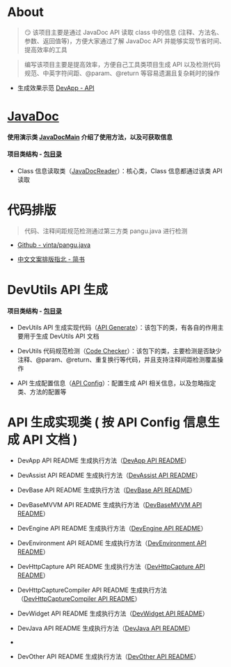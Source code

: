 
# About

> :smirk: 该项目主要是通过 JavaDoc API 读取 class 中的信息 (注释、方法名、参数、返回值等)，方便大家通过了解 JavaDoc API 并能够实现节省时间、提高效率的工具

> 编写该项目主要是提高效率，方便自己工具类项目生成 API 以及检测代码规范、中英字符间距、@param、@return 等容易遗漏且复杂耗时的操作

- 生成效果示范 [DevApp - API](https://github.com/afkT/DevUtils/blob/master/lib/DevApp/README.md)



# [JavaDoc](https://github.com/afkT/JavaDoc)

#### 使用演示类 [JavaDocMain](https://github.com/afkT/JavaDoc/blob/master/src/main/java/javadoc/api/JavaDocMain.java) 介绍了使用方法，以及可获取信息

#### 项目类结构 - [包目录](https://github.com/afkT/JavaDoc/blob/master/src/main/java/javadoc/api)

- Class 信息读取类（[JavaDocReader](https://github.com/afkT/JavaDoc/blob/master/src/main/java/javadoc/api/JavaDocReader.java)）：核心类，Class 信息都通过该类 API 读取



# 代码排版

> 代码、注释间距规范检测通过第三方类 pangu.java 进行检测

- [Github - vinta/pangu.java](https://github.com/vinta/pangu.java)

- [中文文案排版指北 - 简书](https://www.jianshu.com/p/a05ecfe0fea5#%E4%B8%AD%E8%8B%B1%E6%96%87%E4%B9%8B%E9%97%B4%E9%9C%80%E8%A6%81%E5%A2%9E%E5%8A%A0%E7%A9%BA%E6%A0%BC)



# DevUtils API 生成

#### 项目类结构 - [包目录](https://github.com/afkT/JavaDoc/blob/master/src/main/java/javadoc/dev_utils)

- DevUtils API 生成实现代码（[API Generate](https://github.com/afkT/JavaDoc/blob/master/src/main/java/javadoc/dev_utils/assist)）：该包下的类，有各自的作用主要用于生成 DevUtils API 文档

- DevUtils 代码规范检测（[Code Checker](https://github.com/afkT/JavaDoc/blob/master/src/main/java/javadoc/dev_utils/check)）：该包下的类，主要检测是否缺少注释、@param、@return、重复换行等代码，并且支持注释间距检测覆盖操作

- API 生成配置信息（[API Config](https://github.com/afkT/JavaDoc/blob/master/src/main/java/javadoc/dev_utils/ApiConfig.java)）：配置生成 API 相关信息，以及忽略指定类、方法的配置等



# API 生成实现类 ( 按 API Config 信息生成 API 文档 )

- DevApp API README 生成执行方法（[DevApp API README](https://github.com/afkT/JavaDoc/blob/master/src/main/java/javadoc/dev_utils/readme/DevApp_READMEMain.java)）

- DevAssist API README 生成执行方法（[DevAssist API README](https://github.com/afkT/JavaDoc/blob/master/src/main/java/javadoc/dev_utils/readme/DevAssist_READMEMain.java)）

- DevBase API README 生成执行方法（[DevBase API README](https://github.com/afkT/JavaDoc/blob/master/src/main/java/javadoc/dev_utils/readme/DevBase_READMEMain.java)）

- DevBaseMVVM API README 生成执行方法（[DevBaseMVVM API README](https://github.com/afkT/JavaDoc/blob/master/src/main/java/javadoc/dev_utils/readme/DevBaseMVVM_READMEMain.java)）

- DevEngine API README 生成执行方法（[DevEngine API README](https://github.com/afkT/JavaDoc/blob/master/src/main/java/javadoc/dev_utils/readme/DevEngine_READMEMain.java)）

- DevEnvironment API README 生成执行方法（[DevEnvironment API README](https://github.com/afkT/JavaDoc/blob/master/src/main/java/javadoc/dev_utils/readme/DevEnvironment_READMEMain.java)）

- DevHttpCapture API README 生成执行方法（[DevHttpCapture API README](https://github.com/afkT/JavaDoc/blob/master/src/main/java/javadoc/dev_utils/readme/DevHttpCapture_READMEMain.java)）

- DevHttpCaptureCompiler API README 生成执行方法（[DevHttpCaptureCompiler API README](https://github.com/afkT/JavaDoc/blob/master/src/main/java/javadoc/dev_utils/readme/DevHttpCaptureCompiler_READMEMain.java)）

- DevWidget API README 生成执行方法（[DevWidget API README](https://github.com/afkT/JavaDoc/blob/master/src/main/java/javadoc/dev_utils/readme/DevWidget_READMEMain.java)）

- DevJava API README 生成执行方法（[DevJava API README](https://github.com/afkT/JavaDoc/blob/master/src/main/java/javadoc/dev_utils/readme/DevJava_READMEMain.java)）
- 
- DevOther API README 生成执行方法（[DevOther API README](https://github.com/afkT/JavaDoc/blob/master/src/main/java/javadoc/dev_utils/readme/DevOther_READMEMain.java)）